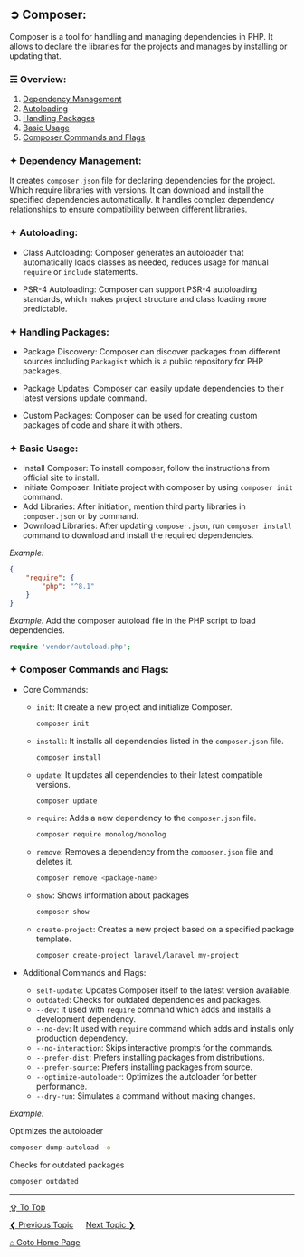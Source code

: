 ## &#10162; Composer:
Composer is a tool for handling and managing dependencies in PHP. It allows to declare the libraries for the projects and manages by installing or updating that.

### &#9780; Overview:
1. [Dependency Management](#-dependency-management)
2. [Autoloading](#-autoloading)
3. [Handling Packages](#-handling-packages)
4. [Basic Usage](#-basic-usage)
5. [Composer Commands and Flags](#-composer-commands-and-flags)

### &#10022; Dependency Management:
It creates `composer.json` file for declaring dependencies for the project. Which require libraries with versions. It can download and install the specified dependencies automatically. It handles complex dependency relationships to ensure compatibility between different libraries.

### &#10022; Autoloading:
- Class Autoloading: Composer generates an autoloader that automatically loads classes as needed, reduces usage for manual `require` or `include` statements.

- PSR-4 Autoloading: Composer can support PSR-4 autoloading standards, which makes project structure and class loading more predictable.

### &#10022; Handling Packages:
- Package Discovery: Composer can discover packages from different sources including `Packagist` which is a public repository for PHP packages.

- Package Updates: Composer can easily update dependencies to their latest versions update command.
	
- Custom Packages: Composer can be used for creating custom packages of code and share it with others.

### &#10022; Basic Usage:
- Install Composer: To install composer, follow the instructions from official site to install.
- Initiate Composer: Initiate project with composer by using `composer init` command.
- Add Libraries: After initiation, mention third party libraries in `composer.json` or by command.
- Download Libraries: After updating `composer.json`, run `composer install` command to download and install the required dependencies.

*Example:*
```json
{
	"require": {
		"php": "^8.1"
	}
}
```

*Example:* Add the composer autoload file in the PHP script to load dependencies.
```php
require 'vendor/autoload.php';
```

### &#10022; Composer Commands and Flags:
- Core Commands:
	- `init`: It create a new project and initialize Composer.
		```bash
		composer init
		```
	- `install`: It installs all dependencies listed in the `composer.json` file.
		```bash
		composer install
		```
	- `update`: It updates all dependencies to their latest compatible versions.
		```bash
		composer update
		```
	- `require`: Adds a new dependency to the `composer.json` file.
		```bash
		composer require monolog/monolog
		```
	- `remove`: Removes a dependency from the `composer.json` file and deletes it.
		```bash
		composer remove <package-name>
		```
	- `show`: Shows information about packages 
		```bash
		composer show
		```
	- `create-project`: Creates a new project based on a specified package template.
		```bash
		composer create-project laravel/laravel my-project
		```

- Additional Commands and Flags:
	- `self-update`: Updates Composer itself to the latest version available.		
	- `outdated`: Checks for outdated dependencies and packages.
	- `--dev`: It used with `require` command which adds and installs a development dependency.
	- `--no-dev`: It used with `require` command which adds and installs only production dependency.
	- `--no-interaction`: Skips interactive prompts for the commands.
	- `--prefer-dist`: Prefers installing packages from distributions.
	- `--prefer-source`: Prefers installing packages from source.
	- `--optimize-autoloader`: Optimizes the autoloader for better performance.
	- `--dry-run`: Simulates a command without making changes.

*Example:*

Optimizes the autoloader
```bash
composer dump-autoload -o
```

Checks for outdated packages
```bash
composer outdated
```

---
[&#8682; To Top](#-composer)

[&#10094; Previous Topic](./autoload-in-php.md) &emsp; [Next Topic &#10095;](./database-abstraction-layers.md)

[&#8962; Goto Home Page](../README.md)